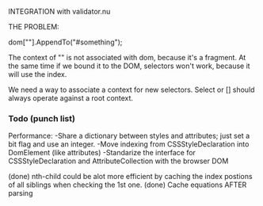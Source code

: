 ﻿INTEGRATION with validator.nu

THE PROBLEM:

dom["<some html>"].AppendTo("#something");

The context of "<some html>" is not associated with dom, because it's a fragment. At the same time if we bound it to the DOM,
selectors won't work, because it will use the index.

We need a way to associate a context for new selectors. Select or [] should always operate against a root context.

### Todo (punch list)

Performance:
-Share a dictionary between styles and attributes; just set a bit flag and use an integer.
-Move indexing from CSSStyleDeclaration into DomElement (like attributes)
-Standarize the interface for CSSStyleDeclaration and AttributeCollection with the browser DOM

(done) nth-child could be alot more efficient by caching the index postions of all siblings when checking the 1st one.
(done) Cache equations AFTER parsing

